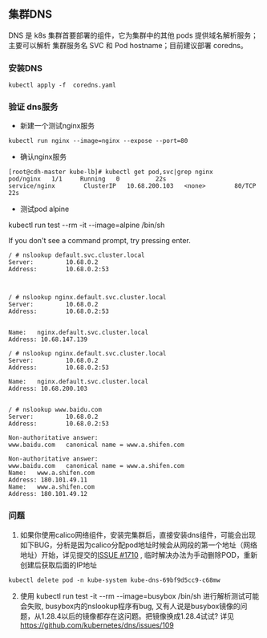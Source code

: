 ﻿## 集群DNS

DNS 是 k8s 集群首要部署的组件，它为集群中的其他 pods 提供域名解析服务；主要可以解析 集群服务名 SVC 和 Pod hostname；目前建议部署 coredns。

### 安装DNS
`kubectl apply -f  coredns.yaml`

### 验证 dns服务

- 新建一个测试nginx服务

`kubectl run nginx --image=nginx --expose --port=80`


- 确认nginx服务
```
[root@cdh-master kube-lb]# kubectl get pod,svc|grep nginx
pod/nginx   1/1     Running   0          22s
service/nginx        ClusterIP   10.68.200.103   <none>        80/TCP    22s
```

- 测试pod alpine

kubectl run test --rm -it --image=alpine /bin/sh

If you don't see a command prompt, try pressing enter.

```
/ # nslookup default.svc.cluster.local
Server:         10.68.0.2
Address:        10.68.0.2:53



/ # nslookup nginx.default.svc.cluster.local
Server:         10.68.0.2
Address:        10.68.0.2:53


Name:   nginx.default.svc.cluster.local
Address: 10.68.147.139

/ # nslookup nginx.default.svc.cluster.local
Server:         10.68.0.2
Address:        10.68.0.2:53

Name:   nginx.default.svc.cluster.local
Address: 10.68.200.103


/ # nslookup www.baidu.com
Server:         10.68.0.2
Address:        10.68.0.2:53

Non-authoritative answer:
www.baidu.com   canonical name = www.a.shifen.com

Non-authoritative answer:
www.baidu.com   canonical name = www.a.shifen.com
Name:   www.a.shifen.com
Address: 180.101.49.11
Name:   www.a.shifen.com
Address: 180.101.49.12
```

### 问题

1. 如果你使用calico网络组件，安装完集群后，直接安装dns组件，可能会出现如下BUG，分析是因为calico分配pod地址时候会从网段的第一个地址（网络地址）开始，详见提交的[ISSUE #1710](https://github.com/projectcalico/calico/issues/1710) , 临时解决办法为手动删除POD，重新创建后获取后面的IP地址

 `kubectl delete pod -n kube-system kube-dns-69bf9d5cc9-c68mw`

2. 使用 kubectl run test -it --rm --image=busybox /bin/sh 进行解析测试可能会失败, busybox内的nslookup程序有bug, 又有人说是busybox镜像的问题，从1.28.4以后的镜像都存在这问题。把镜像换成1.28.4试试? 详见 https://github.com/kubernetes/dns/issues/109
